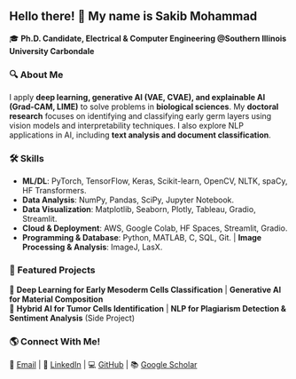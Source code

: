 ## Hello there! 👋 My name is Sakib Mohammad

🎓 **Ph.D. Candidate, Electrical & Computer Engineering @Southern Illinois University Carbondale**  

### 🔍 About Me
I apply **deep learning, generative AI (VAE, CVAE), and explainable AI (Grad-CAM, LIME)** to solve problems in **biological sciences**. My **doctoral research** focuses on identifying and classifying early germ layers using vision models and interpretability techniques. I also explore NLP applications in AI, including **text analysis and document classification**.  

### 🛠 Skills
- **ML/DL**: PyTorch, TensorFlow, Keras, Scikit-learn, OpenCV, NLTK, spaCy, HF Transformers. 
- **Data Analysis**: NumPy, Pandas, SciPy, Jupyter Notebook.  
- **Data Visualization**: Matplotlib, Seaborn, Plotly, Tableau, Gradio, Streamlit. 
- **Cloud & Deployment**: AWS, Google Colab, HF Spaces, Streamlit, Gradio. 
- **Programming & Database**: Python, MATLAB, C, SQL, Git. | **Image Processing & Analysis**: ImageJ, LasX.
  
### 🚀 Featured Projects
🔹 **Deep Learning for Early Mesoderm Cells Classification** | **Generative AI for Material Composition**  
🔹 **Hybrid AI for Tumor Cells Identification** | **NLP for Plagiarism Detection & Sentiment Analysis** (Side Project)

### 🌎 Connect With Me!
📧 [Email](mailto:sakibmohammad1994@gmail.com) | 🔗 [LinkedIn](https://www.linkedin.com/in/sakibmohammad1) | 💻 [GitHub](https://github.com/sakibmohammad) | 📚 [Google Scholar](https://scholar.google.com/citations?user=4wFZT0AAAAAJ&hl=en)  
